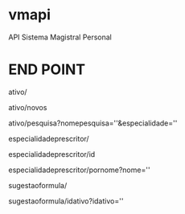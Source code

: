 # vmapi
API Sistema Magistral Personal

# END POINT

ativo/

ativo/novos

ativo/pesquisa?nomepesquisa=''&especialidade=''

especialidadeprescritor/

especialidadeprescritor/id

especialidadeprescritor/pornome?nome=''

sugestaoformula/

sugestaoformula/idativo?idativo=''


